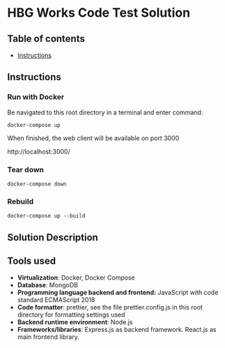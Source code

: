 # HBG Works Code Test Solution

## Table of contents

* [Instructions](#instructions)

## Instructions

### Run with Docker

Be navigated to this root directory in a terminal and enter command:

``` docker-compose up ```

When finished, the web client will be available on port 3000

http://localhost:3000/

### Tear down
``` docker-compose down ```

### Rebuild
``` docker-compose up --build ```

## Solution Description

## Tools used

* __Virtualization__: Docker, Docker Compose
* __Database__: MongoDB
* __Programming language backend and frontend:__ JavaScript with code standard ECMAScript 2018
* __Code formatter__: prettier, see the file prettier.config.js in this root directory for formatting settings used
* __Backend runtime environment__: Node.js
* __Frameworks/libraries__: Express.js as backend framework. React.js as main frontend library.  
